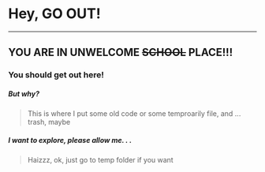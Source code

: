 # Hey, **GO OUT!**
***
## YOU ARE IN UNWELCOME ~~SCHOOL~~ PLACE!!!
### **You should get out here!**
##### But why?
>This is where I put some old code or some temproarily file, and ... trash, maybe

##### I want to explore, please allow me. . .
>Haizzz, ok, just go to temp folder if you want

